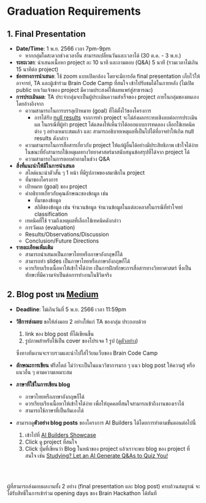 # Graduation Requirements

## 1. Final Presentation

- **Date/Time**: 1 พ.ย. 2566 เวลา 7pm-9pm
  - หากกลุ่มใดสะดวกช่วงเวลาอื่น สามารถเปลี่ยนวันและเวลาได้​ (30 ต.ค. - 3 พ.ย.)
- **ระยะเวลา**: นำเสนอเนื้อหา project ละ 10 นาที และถามตอบ (Q&A) 5 นาที (รวมเวลาไม่เกิน 15 นาทีต่อ project)
- **ช่องทางการนำเสนอ**: ใช้ zoom แบบเปิดกล้อง โดยจะมีการอัด final presentation เก็บไว้ให้อาจารย์, TA และผู้เข้าร่วม Brain Code Camp ที่สนใจ เข้าไปรับชมได้ในภายหลัง (ไม่เปิด public ยกเว้นเจ้าของ project มีความประสงค์ให้เผยแพร่สู่สาธารณะ)
- **การประเมินผล**: TA ประจำกลุ่มจะเป็นผู้ประเมินความสำเร็จของ project ภายในกลุ่มของตนเอง โดยอ้างอิงจาก
  - ความสามารถในการบรรลุเป้าหมาย (goal) ที่ได้ตั้งไว้ของโครงการ
    - การได้รับ [null results](https://en.wikipedia.org/wiki/Null_result) จากการทำ project จะไม่ส่งผลกระทบเชิงลบต่อการประเมินผล ในกรณีที่ผู้ทำ project ได้แสดงให้เห็นว่าได้ออกแบบการทดลอง เลือกใช้เทคนิคต่าง ๆ อย่างเหมาะสมแล้ว และ สามารถอธิบายเหตุผลที่เป็นไปได้ที่อาจทำให้เกิด null results ดังกล่าว
  - ความสามารถในการสื่อสารเกี่ยวกับ project ให้แก่ผู้อื่นได้อย่างมีประสิทธิภาพ เข้าใจได้ง่าย ในขณะที่ยังสามารถใช้เหตุผลทางวิทยาศาสตร์มาสนับสนุนข้อสรุปที่ได้จาก project ได้
  - ความสามารถในการตอบคำถามในช่วง Q&A
- **สิ่งที่แนะนำให้มีในการนำเสนอ**
  - สไลด์แนะนำตัวสั้น ๆ 1 หน้า ที่มีรูปภาพของสมาชิกใน project
  - ที่มาของโครงการ
  - เป้าหมาย (goal) ของ project
  - คำอธิบายเกี่ยวกับคุณลักษณะของข้อมูล เช่น
    - ที่มาของข้อมูล
    - สถิติของข้อมูล เช่น จำนวนข้อมูล จำนวนข้อมูลในแต่ละคลาสในกรณีที่ทำโจทย์ classification
  - เทคนิคที่ใช้ รวมถึงเหตุผลที่เลือกใช้เทคนิคดังกล่าว
  - การวัดผล (evaluation)
  - Results/Observations/Discussion
  - Conclusion/Future Directions
- **รายละเอียดเพิ่มเติม**
  - สามารถนำเสนอเป็นภาษาไทยหรือภาษาอังกฤษก็ได้
  - สามารถทำ slides เป็นภาษาไทยหรือภาษาอังกฤษก็ได้
  - ควรเรียบเรียงเนื้อหาให้เข้าใจได้ง่าย เป็นการฝึกทักษะการสื่อสารทางวิทยาศาสตร์ ซึ่งเป็นทักษะที่มีความจำเป็นต่อการทำงานในชีวิตจริง

## 2. Blog post บน [Medium](https://medium.com/)

- **Deadline**: ไม่เกินวันที่ 5 พ.ย. 2566 เวลา 11:59pm
- **วิธีการส่งมอบ** ขอให้ส่งมอบ 2 อย่างให้แก่ TA ของกลุ่ม ประกอบด้วย

  1. link ของ blog post ที่ได้เขียนขึ้น
  2. รูปภาพสำหรับใช้เป็น cover ของโปรเจค 1 รูป ([ดูตัวอย่าง](https://ai-builders.github.io/showcase))

  ซึ่งทางทีมงานจะรวบรวมและนำไปใส่ไว้บนเว็บของ Brain Code Camp

- **ลักษณะการเขียน** ฟรีสไตล์ ไม่ว่าจะเป็นในแนววิชาการมาก ๆ แนว blog post ให้ความรู้ หรือ แนวอื่น ๆ ตามความเหมาะสม
- **ภาษาที่ใช้ในการเขียน blog**
  - ภาษาไทยหรือภาษาอังกฤษก็ได้
  - ควรเรียบเรียงเนื้อหาให้เข้าใจได้ง่าย เพื่อให้บุคคลที่สนใจสามารถเข้าถึงงานของเราได้
  - สามารถใช้ภาษาที่เป็นกันเองได้
- สามารถดู**ตัวอย่าง blog posts** ของโครงการ AI Builders ได้โดยการทำตามขั้นตอนต่อไปนี้
  1.  เข้าไปที่ [AI Builders Showcase](https://ai-builders.github.io/showcase)
  2.  Click ดู project ที่สนใจ
  3.  Click ปุ่มที่เขียนว่า Blog ในหน้าของ project แล้วเราจะพบ blog ของ project ที่สนใจ เช่น [Studying? Let an AI Generate Q&As to Quiz You!](https://medium.com/@parinzee/studying-let-an-ai-generate-q-as-to-quiz-you-9ef27b1554d)

<br><br>

ผู้ที่สามารถส่งมอบผลงานทั้ง 2 อย่าง (final presentation และ blog post) ครบถ้วนสมบูรณ์ จะได้รับสิทธิ์ในการเข้าร่วม opening days ของ Brain Hackathon ได้ทันที
